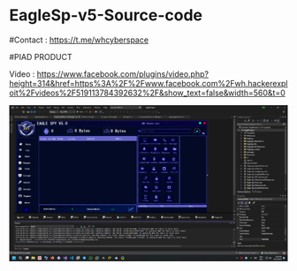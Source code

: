 # EagleSp-v5-Source-code

#Contact : https://t.me/whcyberspace

#PIAD PRODUCT

Video : https://www.facebook.com/plugins/video.php?height=314&href=https%3A%2F%2Fwww.facebook.com%2Fwh.hackerexploit%2Fvideos%2F519113784392632%2F&show_text=false&width=560&t=0

[![Watch the video](https://github.com/wh-Cyberspace/EagleSp-v5-Source-code/blob/main/EagleSp-v5-Source-code-Screenshot%202024-09-23%20145630.png?raw=true)](https://www.facebook.com/plugins/video.php?height=314&href=https%3A%2F%2Fwww.facebook.com%2Fwh.hackerexploit%2Fvideos%2F519113784392632%2F&show_text=false&width=560&t=0)
